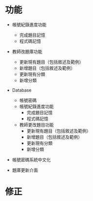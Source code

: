 # 功能

- 帳號紀錄進度功能
  - 完成題目記憶
  - 程式碼記憶
- 教師改題庫功能
  - 更新現有題目（包括敘述及範例）
  - 新增題目（包括敘述及範例）
  - 更新現有分類
  - 新增分類
- Database

  - 帳號密碼
  - 帳號紀錄進度功能
    - 完成題目記憶
    - 程式碼記憶
  - 教師更改題目功能
    - 更新現有題目（包括敘述及範例）
    - 新增題目（包括敘述及範例）
    - 更新現有分類
    - 新增分類

- 帳號密碼系統中文化
- 題庫更新介面

# 修正
